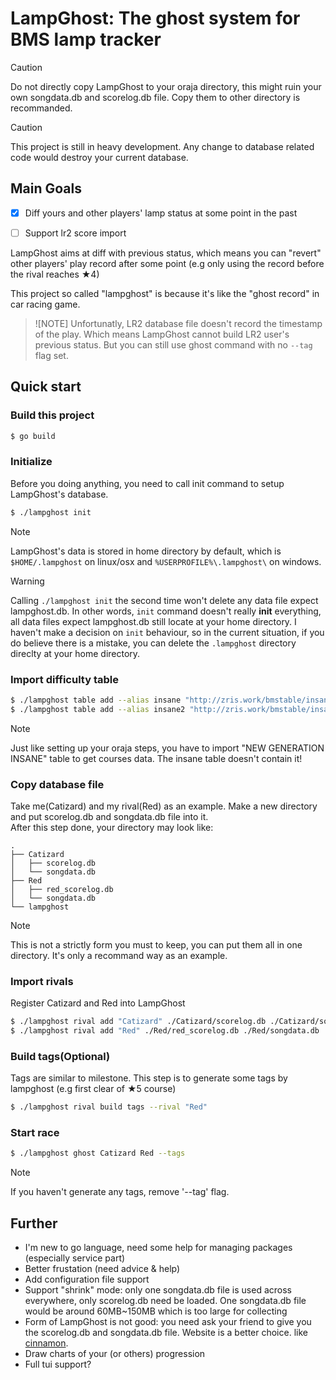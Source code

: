 # LampGhost: The ghost system for BMS lamp tracker

> [!CAUTION]
> Do not directly copy LampGhost to your oraja directory, this might ruin your own songdata.db and scorelog.db file. Copy them to other directory is recommanded.

> [!CAUTION]
> This project is still in heavy development. Any change to database related code would destroy your current database.

## Main Goals

- [x] Diff yours and other players' lamp status at some point in the past
- [ ] Support lr2 score import


LampGhost aims at diff with previous status, which means you can "revert" other players' play record after some point (e.g only using the record before the rival reaches ★4)

This project so called "lampghost" is because it's like the "ghost record" in car racing game. 

> ![NOTE]
> Unfortunatly, LR2 database file doesn't record the timestamp of the play. Which means LampGhost cannot build LR2 user's previous status. But you can still use ghost command with no `--tag` flag set.

## Quick start

### Build this project

```bash
$ go build
```

### Initialize

Before you doing anything, you need to call init command to setup LampGhost's database.

```bash
$ ./lampghost init
```

> [!NOTE]
> LampGhost's data is stored in home directory by default, which is `$HOME/.lampghost` on linux/osx and `%USERPROFILE%\.lampghost\` on windows.  

> [!WARNING]
> Calling `./lampghost init` the second time won't delete any data file expect lampghost.db. In other words, `init` command doesn't really **init** everything, all data files expect lampghost.db still locate at your home directory. I haven't make a decision on `init` behaviour, so in the current situation, if you do believe there is a mistake, you can delete the `.lampghost` directory direclty at your home directory.

### Import difficulty table

```bash
$ ./lampghost table add --alias insane "http://zris.work/bmstable/insane/insane_header.json"
$ ./lampghost table add --alias insane2 "http://zris.work/bmstable/insane2/insane_header.json"
```

> [!NOTE]
> Just like setting up your oraja steps, you have to import "NEW GENERATION INSANE" table to get courses data. The insane table doesn't contain it!

### Copy database file

Take me(Catizard) and my rival(Red) as an example. Make a new directory and put scorelog.db and songdata.db file into it.  
After this step done, your directory may look like:
```
.
├── Catizard
│   ├── scorelog.db
│   └── songdata.db
├── Red
│   ├── red_scorelog.db
│   └── songdata.db
└── lampghost
```

> [!NOTE]
> This is not a strictly form you must to keep, you can put them all in one directory. It's only a recommand way as an example.

### Import rivals

Register Catizard and Red into LampGhost

```bash
$ ./lampghost rival add "Catizard" ./Catizard/scorelog.db ./Catizard/songdata.db
$ ./lampghost rival add "Red" ./Red/red_scorelog.db ./Red/songdata.db
```

### Build tags(Optional)

Tags are similar to milestone. This step is to generate some tags by lampghost (e.g first clear of ★5 course)

```bash
$ ./lampghost rival build tags --rival "Red"
```

### Start race

```bash
$ ./lampghost ghost Catizard Red --tags
```

> [!NOTE]
> If you haven't generate any tags, remove '--tag' flag.

## Further

- I'm new to go language, need some help for managing packages (especially service part)
- Better frustation (need advice & help)
- Add configuration file support
- Support "shrink" mode: only one songdata.db file is used across everywhere, only scorelog.db need be loaded. One songdata.db file would be around 60MB~150MB which is too large for collecting
- Form of LampGhost is not good: you need ask your friend to give you the scorelog.db and songdata.db file. Website is a better choice. like [cinnamon](http://cinnamon.link).
- Draw charts of your (or others) progression
- Full tui support?